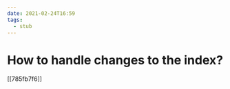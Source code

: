 ```yaml
---
date: 2021-02-24T16:59
tags: 
  - stub
---
```


# How to handle changes to the index?

[[785fb7f6]]
